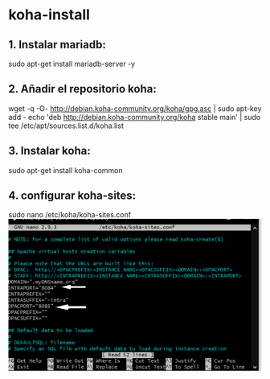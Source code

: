 # koha-install

## 1. Instalar mariadb:
sudo apt-get install mariadb-server -y

## 2. Añadir el repositorio koha:
wget -q -O- http://debian.koha-community.org/koha/gpg.asc | sudo apt-key add -
echo 'deb http://debian.koha-community.org/koha stable main' | sudo tee /etc/apt/sources.list.d/koha.list

## 3. Instalar koha:
sudo apt-get install koha-common

## 4. configurar koha-sites: 
sudo nano /etc/koha/koha-sites.conf
![alt text](koha-sites.png?raw=true)
